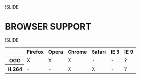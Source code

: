 !SLIDE
# BROWSER SUPPORT

!SLIDE

<table>
    <tr>
        <th></th>
        <th>Firefox</th>
        <th>Opera</th>
        <th>Chrome</th>
        <th>Safari</th>
        <th>IE 8</th>
        <th>IE 9</th>
    </tr>
    <tr>
        <th>OGG</th>
        <td>X</td>
        <td>X</td>
        <td>X</td>
        <td>-</td>
        <td>-</td>
        <td>?</td>
    </tr>
    <tr>
        <th>H.264</th>
        <td>-</td>
        <td>-</td>
        <td>X</td>
        <td>X</td>
        <td>-</td>
        <td>?</td>
    </tr>
</table>

